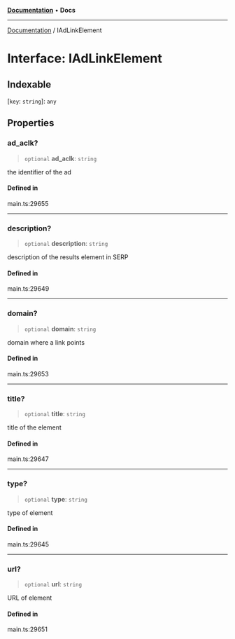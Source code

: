 [**Documentation**](../README.md) • **Docs**

***

[Documentation](../globals.md) / IAdLinkElement

# Interface: IAdLinkElement

## Indexable

 \[`key`: `string`\]: `any`

## Properties

### ad\_aclk?

> `optional` **ad\_aclk**: `string`

the identifier of the ad

#### Defined in

main.ts:29655

***

### description?

> `optional` **description**: `string`

description of the results element in SERP

#### Defined in

main.ts:29649

***

### domain?

> `optional` **domain**: `string`

domain where a link points

#### Defined in

main.ts:29653

***

### title?

> `optional` **title**: `string`

title of the element

#### Defined in

main.ts:29647

***

### type?

> `optional` **type**: `string`

type of element

#### Defined in

main.ts:29645

***

### url?

> `optional` **url**: `string`

URL of element

#### Defined in

main.ts:29651
